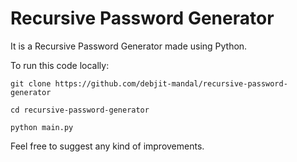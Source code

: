 # Recursive Password Generator
It is a Recursive Password Generator made using Python. 

To run this code locally:

`git clone https://github.com/debjit-mandal/recursive-password-generator`

`cd recursive-password-generator`

`python main.py`

Feel free to suggest any kind of improvements. 
